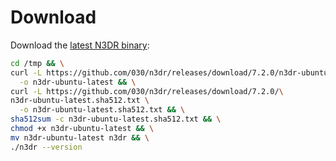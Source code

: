 # Download

Download the [latest N3DR binary](https://github.com/030/n3dr/releases/tag/7.2.0):

```bash
cd /tmp && \
curl -L https://github.com/030/n3dr/releases/download/7.2.0/n3dr-ubuntu-latest \
  -o n3dr-ubuntu-latest && \
curl -L https://github.com/030/n3dr/releases/download/7.2.0/\
n3dr-ubuntu-latest.sha512.txt \
  -o n3dr-ubuntu-latest.sha512.txt && \
sha512sum -c n3dr-ubuntu-latest.sha512.txt && \
chmod +x n3dr-ubuntu-latest && \
mv n3dr-ubuntu-latest n3dr && \
./n3dr --version
```
